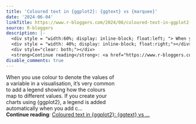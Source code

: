 ```yaml
---
title: 'Coloured text in {ggplot2}: {ggtext} vs {marquee}'
date: '2024-06-04'
linkTitle: https://www.r-bloggers.com/2024/06/coloured-text-in-ggplot2-ggtext-vs-marquee/
source: R-bloggers
description: |-
  <div style = "width:60%; display: inline-block; float:left; "> When you use colour to denote the values of a variable in a visualisation, it’s very common to add a legend showing how the colours map to different values. If you create your charts using {ggplot2}, a legend is added automatically when you add c...</div>
  <div style = "width: 40%; display: inline-block; float:right;"></div>
  <div style="clear: both;"></div>
  <strong>Continue reading</strong>: <a href="https://www.r-bloggers.com/2024/06/coloured-text-in-ggplot2-ggtext-vs-marquee/">Coloured text in {ggplot2}: {ggtext} vs ...
disable_comments: true
---
```

<div style = "width:60%; display: inline-block; float:left; "> When you use colour to denote the values of a variable in a visualisation, it’s very common to add a legend showing how the colours map to different values. If you create your charts using {ggplot2}, a legend is added automatically when you add c...</div>
<div style = "width: 40%; display: inline-block; float:right;"></div>
<div style="clear: both;"></div>
<strong>Continue reading</strong>: <a href="https://www.r-bloggers.com/2024/06/coloured-text-in-ggplot2-ggtext-vs-marquee/">Coloured text in {ggplot2}: {ggtext} vs ...